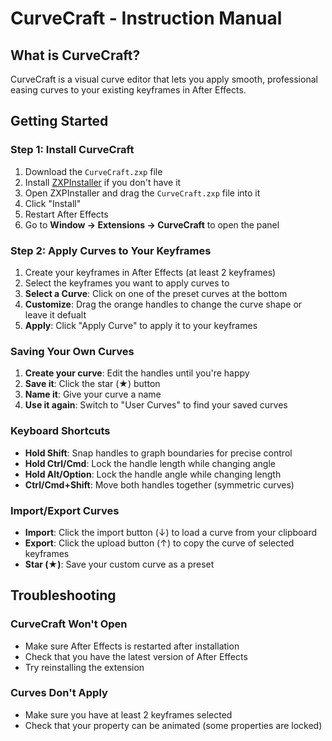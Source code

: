 # CurveCraft - Instruction Manual

## What is CurveCraft?
CurveCraft is a visual curve editor that lets you apply smooth, professional easing curves to your existing keyframes in After Effects. 

## Getting Started

### Step 1: Install CurveCraft
1. Download the `CurveCraft.zxp` file
2. Install [ZXPInstaller](https://zxpinstaller.com/) if you don't have it
3. Open ZXPInstaller and drag the `CurveCraft.zxp` file into it
4. Click "Install"
5. Restart After Effects
6. Go to **Window → Extensions → CurveCraft** to open the panel

### Step 2: Apply Curves to Your Keyframes
1. Create your keyframes in After Effects (at least 2 keyframes)
2. Select the keyframes you want to apply curves to
3. **Select a Curve**: Click on one of the preset curves at the bottom
4. **Customize**: Drag the orange handles to change the curve shape or leave it defualt
5. **Apply**: Click "Apply Curve" to apply it to your keyframes

### Saving Your Own Curves
1. **Create your curve**: Edit the handles until you're happy
2. **Save it**: Click the star (★) button
3. **Name it**: Give your curve a name
4. **Use it again**: Switch to "User Curves" to find your saved curves

### Keyboard Shortcuts
- **Hold Shift**: Snap handles to graph boundaries for precise control
- **Hold Ctrl/Cmd**: Lock the handle length while changing angle
- **Hold Alt/Option**: Lock the handle angle while changing length
- **Ctrl/Cmd+Shift**: Move both handles together (symmetric curves)

### Import/Export Curves
- **Import**: Click the import button (↓) to load a curve from your clipboard
- **Export**: Click the upload button (↑) to copy the curve of selected keyframes
- **Star (★)**: Save your custom curve as a preset


## Troubleshooting

### CurveCraft Won't Open
- Make sure After Effects is restarted after installation
- Check that you have the latest version of After Effects
- Try reinstalling the extension

### Curves Don't Apply
- Make sure you have at least 2 keyframes selected
- Check that your property can be animated (some properties are locked)
